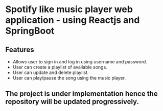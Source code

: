 # Spotify like music player web application - using Reactjs and SpringBoot 



## Features

* Allows user to sign in and log in using username and password.
* User can create a playlist of available songs.
* User can update and delete playlist.
* User can play/pause the song using the music player.


## The project is under implementation hence the repository will be updated progressively.
   
